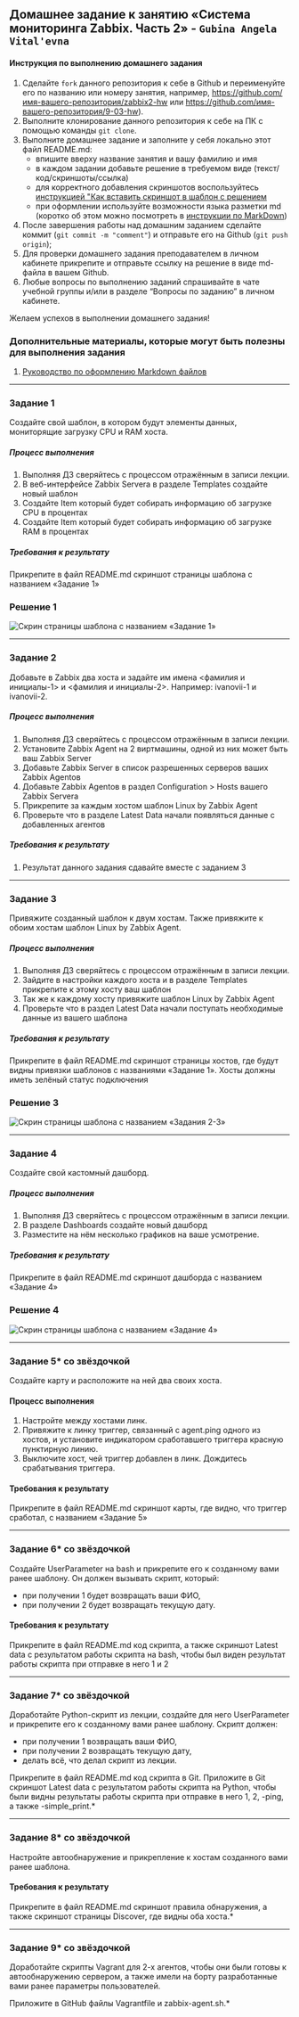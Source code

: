 ## Домашнее задание к занятию «Система мониторинга Zabbix. Часть 2» - `Gubina Angela Vital'evna`

#### Инструкция по выполнению домашнего задания

   1. Сделайте `fork` данного репозитория к себе в Github и переименуйте его по названию или номеру занятия, например, https://github.com/имя-вашего-репозитория/zabbix2-hw или  https://github.com/имя-вашего-репозитория/9-03-hw).
   2. Выполните клонирование данного репозитория к себе на ПК с помощью команды `git clone`.
   3. Выполните домашнее задание и заполните у себя локально этот файл README.md:
      - впишите вверху название занятия и вашу фамилию и имя
      - в каждом задании добавьте решение в требуемом виде (текст/код/скриншоты/ссылка)
      - для корректного добавления скриншотов воспользуйтесь [инструкцией "Как вставить скриншот в шаблон с решением](https://github.com/netology-code/sys-pattern-homework/blob/main/screen-instruction.md)
      - при оформлении используйте возможности языка разметки md (коротко об этом можно посмотреть в [инструкции  по MarkDown](https://github.com/netology-code/sys-pattern-homework/blob/main/md-instruction.md))
   4. После завершения работы над домашним заданием сделайте коммит (`git commit -m "comment"`) и отправьте его на Github (`git push origin`);
   5. Для проверки домашнего задания преподавателем в личном кабинете прикрепите и отправьте ссылку на решение в виде md-файла в вашем Github.
   6. Любые вопросы по выполнению заданий спрашивайте в чате учебной группы и/или в разделе “Вопросы по заданию” в личном кабинете.
   
Желаем успехов в выполнении домашнего задания!
   
### Дополнительные материалы, которые могут быть полезны для выполнения задания

1. [Руководство по оформлению Markdown файлов](https://gist.github.com/Jekins/2bf2d0638163f1294637#Code)

---

### Задание 1

Создайте свой шаблон, в котором будут элементы данных, мониторящие загрузку CPU и RAM хоста.

##### Процесс выполнения
 1. Выполняя ДЗ сверяйтесь с процессом отражённым в записи лекции.
 2. В веб-интерфейсе Zabbix Servera в разделе Templates создайте новый шаблон
 3. Создайте Item который будет собирать информацию об загрузке CPU в процентах
 4. Создайте Item который будет собирать информацию об загрузке RAM в процентах

##### Требования к результату
  Прикрепите в файл README.md скриншот страницы шаблона с названием «Задание 1»


### Решение 1
 
 ![Скрин страницы шаблона с названием «Задание 1»](https://github.com/GubinaAV/9-03-hw/blob/main/img/zabbix01.png)

---

### Задание 2

 Добавьте в Zabbix два хоста и задайте им имена <фамилия и инициалы-1> и <фамилия и инициалы-2>. Например: ivanovii-1 и ivanovii-2.

##### Процесс выполнения
 1. Выполняя ДЗ сверяйтесь с процессом отражённым в записи лекции.
 2. Установите Zabbix Agent на 2 виртмашины, одной из них может быть ваш Zabbix Server
 3. Добавьте Zabbix Server в список разрешенных серверов ваших Zabbix Agentов
 4. Добавьте Zabbix Agentов в раздел Configuration > Hosts вашего Zabbix Servera
 5. Прикрепите за каждым хостом шаблон Linux by Zabbix Agent
 6. Проверьте что в разделе Latest Data начали появляться данные с добавленных агентов

##### Требования к результату
 1. Результат данного задания сдавайте вместе с заданием 3

---
### Задание 3
Привяжите созданный шаблон к двум хостам. Также привяжите к обоим хостам шаблон Linux by Zabbix Agent.

##### Процесс выполнения
 1. Выполняя ДЗ сверяйтесь с процессом отражённым в записи лекции.
 2. Зайдите в настройки каждого хоста и в разделе Templates прикрепите к этому хосту ваш шаблон
 3. Так же к каждому хосту привяжите шаблон Linux by Zabbix Agent
 4. Проверьте что в раздел Latest Data начали поступать необходимые данные из вашего шаблона

##### Требования к результату
Прикрепите в файл README.md скриншот страницы хостов, где будут видны привязки шаблонов с названиями «Задание 1». Хосты должны иметь зелёный статус подключения
### Решение 3
![Скрин страницы шаблона с названием «Задания 2-3»](https://github.com/GubinaAV/9-03-hw/blob/main/img/zabbix0203.png)
 
---
### Задание 4
 Создайте свой кастомный дашборд.

 ##### Процесс выполнения
 1. Выполняя ДЗ сверяйтесь с процессом отражённым в записи лекции.
 2. В разделе Dashboards создайте новый дашборд
 3. Разместите на нём несколько графиков на ваше усмотрение.
 ##### Требования к результату
 Прикрепите в файл README.md скриншот дашборда с названием «Задание 4»
### Решение 4
![Скрин страницы шаблона с названием «Задание 4»](https://github.com/GubinaAV/9-03-hw/blob/main/img/zabbix04.png)
 
---
### Задание 5* со звёздочкой
 Создайте карту и расположите на ней два своих хоста.

 #### Процесс выполнения
 1. Настройте между хостами линк.
 2. Привяжите к линку триггер, связанный с agent.ping одного из хостов, и установите индикатором сработавшего триггера красную пунктирную линию.
 3. Выключите хост, чей триггер добавлен в линк. Дождитесь срабатывания триггера.
 #### Требования к результату
 Прикрепите в файл README.md скриншот карты, где видно, что триггер сработал, с названием «Задание 5»
 
---
### Задание 6* со звёздочкой
 Создайте UserParameter на bash и прикрепите его к созданному вами ранее шаблону. Он должен вызывать скрипт, который:
 * при получении 1 будет возвращать ваши ФИО,
 * при получении 2 будет возвращать текущую дату.
 #### Требования к результату
 Прикрепите в файл README.md код скрипта, а также скриншот Latest data с результатом работы скрипта на bash, чтобы был виден результат работы скрипта при отправке в него 1 и 2
 
---
 ### Задание 7* со звёздочкой
 Доработайте Python-скрипт из лекции, создайте для него UserParameter и прикрепите его к созданному вами ранее шаблону. Скрипт должен:
 * при получении 1 возвращать ваши ФИО,
 * при получении 2 возвращать текущую дату,
 * делать всё, что делал скрипт из лекции.

 Прикрепите в файл README.md код скрипта в Git. Приложите в Git скриншот Latest data с результатом работы скрипта на Python, чтобы были видны результаты работы скрипта при отправке в него 1, 2, -ping, а также -simple_print.*
 
---
### Задание 8* со звёздочкой
 Настройте автообнаружение и прикрепление к хостам созданного вами ранее шаблона.

 #### Требования к результату
 Прикрепите в файл README.md скриншот правила обнаружения, а также скриншот страницы Discover, где видны оба хоста.*

---
### Задание 9* со звёздочкой
 Доработайте скрипты Vagrant для 2-х агентов, чтобы они были готовы к автообнаружению сервером, а также имели на борту разработанные вами ранее параметры пользователей.

 Приложите в GitHub файлы Vagrantfile и zabbix-agent.sh.*